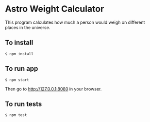 # Astro Weight Calculator

This program calculates how much a person would weigh on different places in the universe.

## To install
```
$ npm install
```

## To run app
```
$ npm start
```
Then go to http://127.0.0.1:8080 in your browser.

## To run tests
```
$ npm test
```